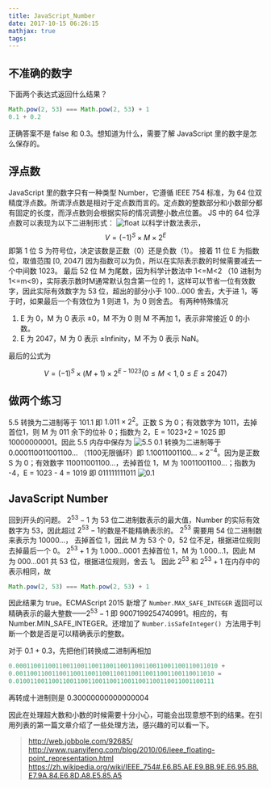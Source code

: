 ```yaml
---
title: JavaScript_Number
date: 2017-10-15 06:26:15
mathjax: true
tags:
---
```

## 不准确的数字
下面两个表达式返回什么结果？
``` js
Math.pow(2, 53) === Math.pow(2, 53) + 1
0.1 + 0.2
```
正确答案不是 false 和 0.3。想知道为什么，需要了解 JavaScript 里的数字是怎么保存的。

## 浮点数
JavaScript 里的数字只有一种类型 Number，它遵循 IEEE 754 标准，为 64 位双精度浮点数。所谓浮点数是相对于定点数而言的。定点数的整数部分和小数部分都有固定的长度，而浮点数则会根据实际的情况调整小数点位置。
JS 中的 64 位浮点数可以表现为以下二进制形式：
![float](/float.png)
以科学计数法表示，
$$V=(-1)^{S} \times M \times 2^{E}$$
即第 1 位 S 为符号位，决定该数是正数（0）还是负数（1）。
接着 11 位 E 为指数位，取值范围 [0, 2047] 因为指数可以为负，所以在实际表示数的时候需要减去一个中间数 1023。
最后 52 位 M 为尾数，因为科学计数法中 1&lt;=M&lt;2 （10 进制为 1&lt;=m&lt;9），实际表示数时M通常默认包含第一位的 1，这样可以节省一位有效数字，因此实际有效数字为 53 位，超出的部分小于 100...000 舍去，大于进 1，等于时，如果最后一个有效位为 1 则进 1，为 0 则舍去。
有两种特殊情况
1. E 为 0，M 为 0 表示 ±0，M 不为 0 则 M 不再加 1，表示非常接近 0 的小数。
2. E 为 2047，M 为 0 表示 ±Infinity，M 不为 0 表示 NaN。


最后的公式为

$$V=(-1)^{S} \times (M+1) \times 2^{E-1023}(0 \leq M < 1,0 \leq E \leq 2047)$$

## 做两个练习
5.5 转换为二进制等于 101.1 即 $1.011 \times 2^{2}$。正数 S 为 0；有效数字为 1011，去掉首位1，则 M 为 011 余下的位补 0；指数为 2，E = 1023+2 = 1025 即 10000000001。因此 5.5 内存中保存为
![5.5](./5.5.png)
0.1  转换为二进制等于 0.000110011001100... （1100无限循环）即 $1.10011001100... \times 2^{-4}$。因为是正数 S 为 0；有效数字 110011001100...，去掉首位 1，M 为 10011001100...；指数为 -4，E = 1023 - 4 = 1019 即 011111111011
![0.1](./0.1.png)

## JavaScript Number

回到开头的问题。
$2^{53}-1$ 为 53 位二进制数表示的最大值，Number 的实际有效数字为 53，因此超过 $2^{53}-1$的数是不能精确表示的。
$2^{53}$ 需要用 54 位二进制数来表示为 10000...， 去掉首位 1，因此 M 为 53 个 0，52 位不足，根据进位规则去掉最后一个 0。
$2^{53}+1$ 为 1.000...0001 去掉首位 1，M 为 1.000...1，因此 M 为 000...001 共 53 位，根据进位规则，舍去 1。
因此 $2^{53}$ 和 $2^{53} +1$ 在内存中的表示相同，故
``` js
Math.pow(2, 53) === Math.pow(2, 53) + 1
```
因此结果为 true。ECMAScript 2015 新增了 `Number.MAX_SAFE_INTEGER` 返回可以精确表示的最大整数——$2^{53}-1$ 即 9007199254740991。相应的，有 Number.MIN_SAFE_INTEGER。还增加了 `Number.isSafeInteger() `方法用于判断一个数是否是可以精确表示的整数。

对于 0.1 + 0.3，先把他们转换成二进制再相加
``` js
0.00011001100110011001100110011001100110011001100110011010 +
0.0011001100110011001100110011001100110011001100110011010 =
0.0100110011001100110011001100110011001100110011001100111
```
再转成十进制则是 0.30000000000000004

因此在处理超大数和小数的时候需要十分小心，可能会出现意想不到的结果。在引用列表的第一篇文章介绍了一些处理方法，感兴趣的可以看一下。

> http://web.jobbole.com/92685/
> http://www.ruanyifeng.com/blog/2010/06/ieee_floating-point_representation.html
> https://zh.wikipedia.org/wiki/IEEE_754#.E6.B5.AE.E9.BB.9E.E6.95.B8.E7.9A.84.E6.8D.A8.E5.85.A5